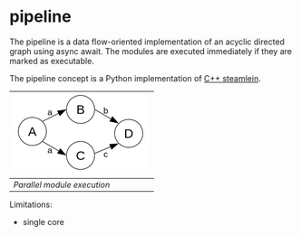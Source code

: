 # pipeline

The pipeline is a data flow-oriented implementation of an acyclic directed graph using async await. The modules are executed immediately if they are marked as executable.

The pipeline concept is a Python implementation of [C++ steamlein](https://github.com/gottliebtfreitag/steamlein).

|![](images/parallel_module_execution.png?raw=true)|
|-|
|*Parallel module execution* |

Limitations:
- single core
